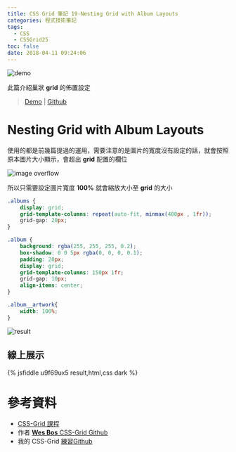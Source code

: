 ```yaml
---
title: CSS Grid 筆記 19-Nesting Grid with Album Layouts
categories: 程式技術筆記
tags:
  - CSS
  - CSSGrid25
toc: false
date: 2018-04-11 09:24:06
---
```



![demo](https://lh3.googleusercontent.com/HEX5M2jxQGMvGrCFZ30mXBGTDONYyEETVBrAMnCNinPb_A7Y-DembpMlD4tluBistcCenlilo6An5U9b7IllFf3TlvOAMw-IJm5Ae2WMaxEap3jS7JN3C6-zQazaFCOLFQGiwGGRZuighzFswDgnxMCxhzmla50jUSQrinJRubuJm9OgGKNzwCA7YSWtSriHgNXbCL3sboC4z0Ks2ajOMziMYGjXMtwEum1nngRtKYD7K2rE8gyl4ay3A0BCq682gSvKz0oyU0K7PWKmi4R2ituYsZNh1JCWcBI6R8LEAfF3yqH08jvD-2cxMldlXedHzDqAdLk9R-pg49rMZlTaSu89kBVUsMf_dw63TaKMqhLnz19XAS03CFI6Bb0kdHDs9gv-SBRgsKhdm89BoqvLq2Ue9NUpBQwft4ppmAMDh5CE_s4E-kG6mG0zlmfyEFwQDGogvz1RkcXlbONITbIYAReRBI_DkcfHIhbGc7Gp7Op__voGuM6bZWjDqyRQ8zBWdbCEHeYw9-uCcUAsk54RfDNVh1_i8fpO91jVDv2mdN_u8lELZiSuJM4Es9KDJ3R7EakRk9Tz-R5Xz6ctESyDjdnV8GF8G6YSe28AjcTAqVbXOLQWGMemeTjORh11LVUDlY0kucxAGLIhYuJ7jMhBS8TsJ74lZ0cL=w800-h429-no)

此篇介紹巢狀 **grid** 的佈置設定<!-- more -->

> [Demo](https://shunnien.github.io/css-grid25day/day_19/index.html) | [Github](https://github.com/shunnien/css-grid25day)

# Nesting Grid with Album Layouts

使用的都是前幾篇提過的運用，需要注意的是圖片的寬度沒有設定的話，就會按照原本圖片大小顯示，會超出 **grid** 配置的欄位

![image overflow](https://lh3.googleusercontent.com/Igr7Li_xV4OwMBxY5ukHUIsT5J0wCG9f-QrSfMYHEllfnskfvXIhNf_xPmvPxIvtZCvuDbEWwOW1Bp-Z9k_xm740T4TRxdyhqklJDCcnsPGnhtx0IitutKHThPsH_avsnX-nuPceWbchs1_bDHbrEacTfNo8ZsDBPZXpBl0XQlTOPfriAGqmLqgrGnvY-V5aoOWW9M_vqmF9r_YNHannRWWLwKs0GtHr7Rr-bYOK27atU-hIG7eVAylnu-HIekqEY6hfnLx2XdlDr-Yy-fFeE8ogUw7y2DLKLmiFRTkssYKc45dAQcYh7qgjo864IaQ58BJE_6OBijq9JBgz45L96iObtwmLWMKX8RP0Vfn1ZnzU9bwrTRiQVrwr7XLzmtLQFb-2Tq-OPG8fiBfWpy5t_2w63mszzGqTOeoZtlx-GfmVDGGX3OokcaVh1u34y-RnLlX6dEBJOIC4AqnpUZirJ1W2UK2sG8SRRTSC7t1qp5TcKFfC8viljfVH0y-Z8C5pl0ilH8ZRrznR-Vfpfsj12Jsr80A2pZHKoOVHPlGRZQX3RUfY9aDeiFCf8QAEJEJY9GFjKNiEXRlig9c_mlKYYlRdW8d4ks1FvvUxzFZqDes7BOqexuqyjYcO1Q_7JbXuCP95T-kgLy-zAX7Oo0f3xFVSRulxUAmZ=w634-h483-no)

所以只需要設定圖片寬度 **100%** 就會縮放大小至 **grid** 的大小

``` css
.albums {
    display: grid;
    grid-template-columns: repeat(auto-fit, minmax(400px , 1fr));
    grid-gap: 20px;
}

.album {
    background: rgba(255, 255, 255, 0.2);
    box-shadow: 0 0 5px rgba(0, 0, 0, 0.1);
    padding: 20px;
    display: grid;
    grid-template-columns: 150px 1fr;
    grid-gap: 10px;
    align-items: center;
}

.album__artwork{
    width: 100%;
}
```

![result](https://lh3.googleusercontent.com/-N5qHsfHa2s_o16bI0R-aawHB3kiQYzQrEy82i0aNCStbyV3eS19-F-_SQYO45HYtGT2n8KEH2KeivdUsMf4GBSl81ErhvkG67nxYtmwWiAVjoPGLw6N5mGx8ZrRJsFAPEeidLrhxIvNr7ApmxZGXw7LpUTWaBgAMqMqbC3gszRx3PmXl1KKzIcBD7x0IgojXf7GT9u2ppms24vUqzXMi0A2D5sgxMjcOydUTbHpYmMH5ZJLgjk6aTWw9LM3SAIzmBO40Hlbs3py2xmO-eWRmdLDNyy2EC2c_e6YrVNoV3pfKHi8BdnUbDrlgG-F4EIrCe5QLJ9SngSKcnEVtfXVOK4JnOimyE1OgB0WeHA8GbbM7FcMQ5z_F1UMIa6jAazBFZ4ykeudZBNNOEJ6zVPBOdTSndEzGJ45bt-Z_S4EkpgSUCroxNQhYvkOuj0MfmthCLZxP1PPvUG35BJTvVIc8TQp_yhPE3oMS_4-3aZx6VH3w_vfVzKINU6hzyyzfZI_ELW_zZKvzwm_0GRDpLxmEKQZ8hYRApmccbGSOssYAsvEZa1LJaCI1Vu5OphvBqFAqAczaW7jumrQEsa3UctSAbuIHzku7IXmPLy6FssOROP_rPJs16r-VtMZ7gzL4JAKt_ZiPFoKCgS8yKqp8VWMz5AFvR4BH8DK=w1406-h777-no)

## 線上展示

{% jsfiddle u9f69ux5 result,html,css dark %}

# 參考資料

- [CSS-Grid 課程](https://cssgrid.io/)
- 作者 [**Wes Bos** CSS-Grid Github](https://github.com/wesbos/css-grid)
- 我的 CSS-Grid [練習Github](https://github.com/shunnien/css-grid25day)

[1]: https://source.unsplash.com/